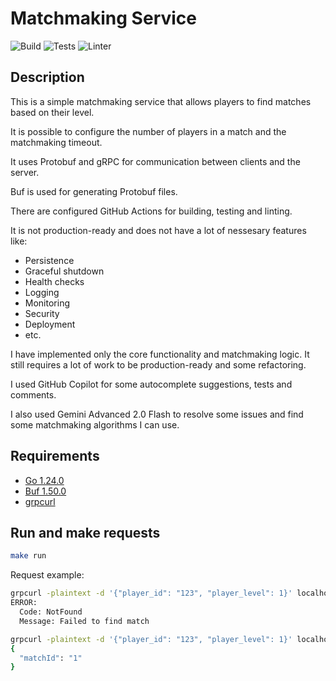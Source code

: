 # Matchmaking Service

![Build](https://github.com/ivanlemeshev/matchmaking-service/actions/workflows/build.yml/badge.svg)
![Tests](https://github.com/ivanlemeshev/matchmaking-service/actions/workflows/test.yml/badge.svg)
![Linter](https://github.com/ivanlemeshev/matchmaking-service/actions/workflows/lint.yml/badge.svg)

## Description

This is a simple matchmaking service that allows players to find matches based
on their level.

It is possible to configure the number of players in a match and the
matchmaking timeout.

It uses Protobuf and gRPC for communication between clients and the server.

Buf is used for generating Protobuf files.

There are configured GitHub Actions for building, testing and linting.

It is not production-ready and does not have a lot of nessesary features like:

- Persistence
- Graceful shutdown
- Health checks
- Logging
- Monitoring
- Security
- Deployment
- etc.

I have implemented only the core functionality and matchmaking logic. It still
requires a lot of work to be production-ready and some refactoring.

I used GitHub Copilot for some autocomplete suggestions, tests and comments.

I also used Gemini Advanced 2.0 Flash to resolve some issues and find some
matchmaking algorithms I can use.

## Requirements

- [Go 1.24.0](https://go.dev/doc/install)
- [Buf 1.50.0](https://buf.build/docs/cli/installation/)
- [grpcurl](https://github.com/fullstorydev/grpcurl?tab=readme-ov-file#installation)

## Run and make requests

```bash
make run
```

Request example:

```bash
grpcurl -plaintext -d '{"player_id": "123", "player_level": 1}' localhost:8080 matchmaking.v1.MatchmakingService/FindMatch
ERROR:
  Code: NotFound
  Message: Failed to find match
```

```bash
grpcurl -plaintext -d '{"player_id": "123", "player_level": 1}' localhost:8080 matchmaking.v1.MatchmakingService/FindMatch
{
  "matchId": "1"
}
```
